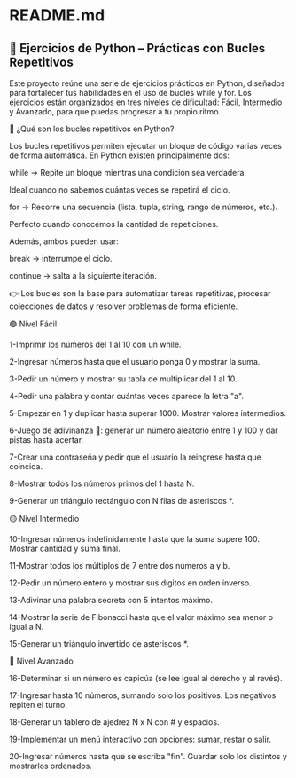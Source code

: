 # README.md

## 🚀 Ejercicios de Python – Prácticas con Bucles Repetitivos

Este proyecto reúne una serie de ejercicios prácticos en Python, diseñados para fortalecer tus habilidades en el uso de bucles while y for.
Los ejercicios están organizados en tres niveles de dificultad: Fácil, Intermedio y Avanzado, para que puedas progresar a tu propio ritmo.

🔄 ¿Qué son los bucles repetitivos en Python?

Los bucles repetitivos permiten ejecutar un bloque de código varias veces de forma automática. En Python existen principalmente dos:

while → Repite un bloque mientras una condición sea verdadera.

Ideal cuando no sabemos cuántas veces se repetirá el ciclo.

for → Recorre una secuencia (lista, tupla, string, rango de números, etc.).

Perfecto cuando conocemos la cantidad de repeticiones.

Además, ambos pueden usar:

break → interrumpe el ciclo.

continue → salta a la siguiente iteración.

👉 Los bucles son la base para automatizar tareas repetitivas, procesar colecciones de datos y resolver problemas de forma eficiente.

🟢 Nivel Fácil

1-Imprimir los números del 1 al 10 con un while.

2-Ingresar números hasta que el usuario ponga 0 y mostrar la suma.

3-Pedir un número y mostrar su tabla de multiplicar del 1 al 10.

4-Pedir una palabra y contar cuántas veces aparece la letra "a".

5-Empezar en 1 y duplicar hasta superar 1000. Mostrar valores intermedios.

6-Juego de adivinanza 🎲: generar un número aleatorio entre 1 y 100 y dar pistas hasta acertar.

7-Crear una contraseña y pedir que el usuario la reingrese hasta que coincida.

8-Mostrar todos los números primos del 1 hasta N.

9-Generar un triángulo rectángulo con N filas de asteriscos *.

🟡 Nivel Intermedio

10-Ingresar números indefinidamente hasta que la suma supere 100. Mostrar cantidad y suma final.

11-Mostrar todos los múltiplos de 7 entre dos números a y b.

12-Pedir un número entero y mostrar sus dígitos en orden inverso.

13-Adivinar una palabra secreta con 5 intentos máximo.

14-Mostrar la serie de Fibonacci hasta que el valor máximo sea menor o igual a N.

15-Generar un triángulo invertido de asteriscos *.

🔴 Nivel Avanzado

16-Determinar si un número es capicúa (se lee igual al derecho y al revés).

17-Ingresar hasta 10 números, sumando solo los positivos. Los negativos repiten el turno.

18-Generar un tablero de ajedrez N x N con # y espacios.

19-Implementar un menú interactivo con opciones: sumar, restar o salir.

20-Ingresar números hasta que se escriba "fin". Guardar solo los distintos y mostrarlos ordenados.
